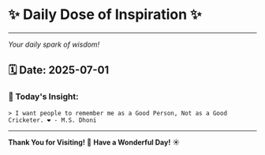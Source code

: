 # ✨ Daily Dose of Inspiration ✨

--- 

_Your daily spark of wisdom!_

## 🗓️ Date: **2025-07-01**

### 💬 Today's Insight:
```
> I want people to remember me as a Good Person, Not as a Good Cricketer. ❤️ - M.S. Dhoni
```

--- 

**Thank You for Visiting!** 🙏
**Have a Wonderful Day!** ☀️
